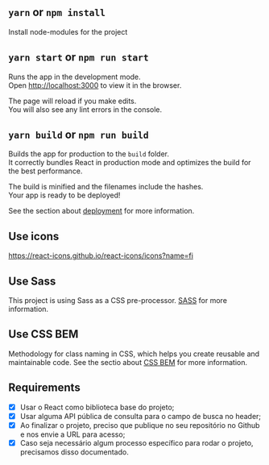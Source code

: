 ## `yarn` or `npm install`
Install node-modules for the project
## `yarn start` or `npm run start`

Runs the app in the development mode.\
Open [http://localhost:3000](http://localhost:3000) to view it in the browser.

The page will reload if you make edits.\
You will also see any lint errors in the console.

## `yarn build` or `npm run build`

Builds the app for production to the `build` folder.\
It correctly bundles React in production mode and optimizes the build for the best performance.

The build is minified and the filenames include the hashes.\
Your app is ready to be deployed!

See the section about [deployment](https://facebook.github.io/create-react-app/docs/deployment) for more information.


## Use icons
https://react-icons.github.io/react-icons/icons?name=fi

## Use Sass
This project is using Sass as a CSS pre-processor. [SASS](https://sass-lang.com/documentation) for more information.

## Use CSS BEM
Methodology for class naming in CSS, which helps you create reusable and maintainable code.
See the sectio about [CSS BEM](https://en.bem.info/methodology/css/) for more information.

## Requirements

- [X] Usar o React como biblioteca base do projeto;
- [X] Usar alguma API pública de consulta para o campo de busca no header;
- [X] Ao finalizar o projeto, preciso que publique no seu repositório no Github e nos envie a URL para acesso;
- [X] Caso seja necessário algum processo específico para rodar o projeto, precisamos disso documentado.
